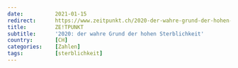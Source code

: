 ```yaml
---
date:          2021-01-15
redirect:      https://www.zeitpunkt.ch/2020-der-wahre-grund-der-hohen-sterblichkeit
title:         ZE!TPUNKT
subtitle:      '2020: der wahre Grund der hohen Sterblichkeit'
country:       [CH]
categories:    [Zahlen]
tags:          [sterblichkeit]
---
```

